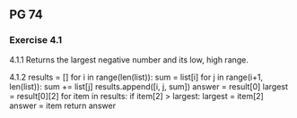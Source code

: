 ## PG 74
### Exercise 4.1

4.1.1 
Returns the largest negative number and its low, high range.

4.1.2
results = []
for i in range(len(list)):
    sum = list[i]
    for j in range(i+1, len(list)):
        sum += list[j]
        results.append([i, j, sum])
answer = result[0]
largest = result[0][2]
for item in results:
    if item[2] > largest:
        largest = item[2]
        answer = item
return answer